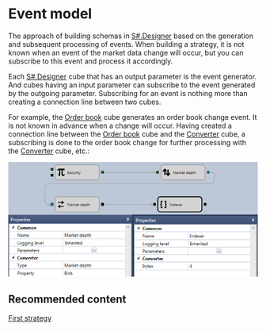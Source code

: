 # Event model

The approach of building schemas in [S\#.Designer](Designer.md) based on the generation and subsequent processing of events. When building a strategy, it is not known when an event of the market data change will occur, but you can subscribe to this event and process it accordingly.

Each [S\#.Designer](Designer.md) cube that has an output parameter is the event generator. And cubes having an input parameter can subscribe to the event generated by the outgoing parameter. Subscribing for an event is nothing more than creating a connection line between two cubes.

For example, the [Order book](Designer_Depth.md) cube generates an order book change event. It is not known in advance when a change will occur. Having created a connection line between the [Order book](Designer_Depth.md) cube and the [Converter](Designer_Converter.md) cube, a subscribing is done to the order book change for further processing with the [Converter](Designer_Converter.md) cube, etc.:

![Designer Event model 00](../images/Designer_Event_model_00.png)

## Recommended content

[First strategy](Designer_Algorithm_creation_of_elements.md)
